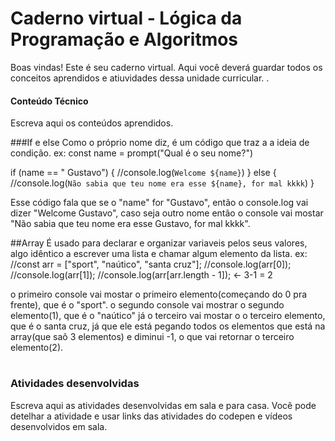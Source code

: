 # Caderno virtual - Lógica da Programação e Algoritmos
Boas vindas! Este é seu caderno virtual. Aqui você deverá guardar todos os conceitos aprendidos e atiuvidades dessa unidade curricular. 
.

#### Conteúdo Técnico
Escreva aqui os conteúdos aprendidos.

###If e else
Como o próprio nome diz, é um código que traz a a ideia de condição.
ex:
const name = prompt("Qual é o seu nome?")

  if (name == " Gustavo") {
    //console.log(`Welcome ${name}`)
  } else {
    //console.log(`Não sabia que teu nome era esse ${name}, for mal kkkk`)
  }

Esse código fala que se o "name" for "Gustavo", então o console.log vai dizer "Welcome Gustavo",
caso seja outro nome então o console vai mostar "Não sabia que teu nome era esse Gustavo, for mal kkkk".

##Array
É usado para declarar e organizar variaveis pelos seus valores, algo idêntico a escrever uma lista e chamar algum elemento da lista.
ex:
//const arr = ["sport", "naútico", "santa cruz"];
//console.log(arr[0]); 
//console.log(arr[1]); 
//console.log(arr[arr.length - 1]); <- 3-1 = 2


o primeiro console vai mostar o primeiro elemento(começando do 0 pra frente), que é o "sport".
o segundo console vai mostrar o segundo elemento(1), que é o "naútico"
já o terceiro vai mostar o o terceiro elemento, que é o santa cruz, já que ele está pegando todos os elementos que está na array(que saõ 3 elementos) e diminui -1, o que vai retornar o terceiro elemento(2).

#

### Atividades desenvolvidas
Escreva aqui as atividades desenvolvidas em sala e para casa. Você pode detelhar a atividade e usar links das atividades do codepen e vídeos desenvolvidos em sala. 

